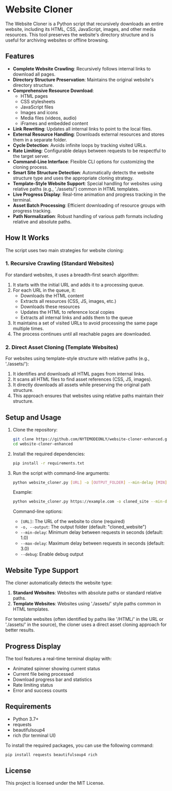 # Website Cloner

The Website Cloner is a Python script that recursively downloads an entire website, including its HTML, CSS, JavaScript, images, and other media resources. This tool preserves the website's directory structure and is useful for archiving websites or offline browsing.

## Features

- **Complete Website Crawling**: Recursively follows internal links to download all pages.
- **Directory Structure Preservation**: Maintains the original website's directory structure.
- **Comprehensive Resource Download**: 
  - HTML pages
  - CSS stylesheets
  - JavaScript files
  - Images and icons
  - Media files (videos, audio)
  - iFrames and embedded content
- **Link Rewriting**: Updates all internal links to point to the local files.
- **External Resource Handling**: Downloads external resources and stores them in a separate folder.
- **Cycle Detection**: Avoids infinite loops by tracking visited URLs.
- **Rate Limiting**: Configurable delays between requests to be respectful to the target server.
- **Command-Line Interface**: Flexible CLI options for customizing the cloning process.
- **Smart Site Structure Detection**: Automatically detects the website structure type and uses the appropriate cloning strategy.
- **Template-Style Website Support**: Special handling for websites using relative paths (e.g., './assets/') common in HTML templates.
- **Live Progress Display**: Real-time animation and progress tracking in the terminal.
- **Asset Batch Processing**: Efficient downloading of resource groups with progress tracking.
- **Path Normalization**: Robust handling of various path formats including relative and absolute paths.

## How It Works

The script uses two main strategies for website cloning:

### 1. Recursive Crawling (Standard Websites)
For standard websites, it uses a breadth-first search algorithm:

1. It starts with the initial URL and adds it to a processing queue.
2. For each URL in the queue, it:
   - Downloads the HTML content
   - Extracts all resources (CSS, JS, images, etc.)
   - Downloads these resources
   - Updates the HTML to reference local copies
   - Extracts all internal links and adds them to the queue
3. It maintains a set of visited URLs to avoid processing the same page multiple times.
4. The process continues until all reachable pages are downloaded.

### 2. Direct Asset Cloning (Template Websites)
For websites using template-style structure with relative paths (e.g., './assets/'):

1. It identifies and downloads all HTML pages from internal links.
2. It scans all HTML files to find asset references (CSS, JS, images).
3. It directly downloads all assets while preserving the original path structure.
4. This approach ensures that websites using relative paths maintain their structure.

## Setup and Usage

1. Clone the repository:

   ```bash
   git clone https://github.com/NYTEMODEONLY/website-cloner-enhanced.git
   cd website-cloner-enhanced
   ```

2. Install the required dependencies:
   ```bash
   pip install -r requirements.txt
   ```

3. Run the script with command-line arguments:
   ```bash
   python website_cloner.py [URL] -o [OUTPUT_FOLDER] --min-delay [MIN] --max-delay [MAX]
   ```
   
   Example:
   ```bash
   python website_cloner.py https://example.com -o cloned_site --min-delay 2 --max-delay 5
   ```
   
   Command-line options:
   - `[URL]`: The URL of the website to clone (required)
   - `-o, --output`: The output folder (default: "cloned_website")
   - `--min-delay`: Minimum delay between requests in seconds (default: 1.0)
   - `--max-delay`: Maximum delay between requests in seconds (default: 3.0)
   - `--debug`: Enable debug output

## Website Type Support

The cloner automatically detects the website type:

1. **Standard Websites**: Websites with absolute paths or standard relative paths.
2. **Template Websites**: Websites using './assets/' style paths common in HTML templates.

For template websites (often identified by paths like '/HTML/' in the URL or './assets/' in the source), the cloner uses a direct asset cloning approach for better results.

## Progress Display

The tool features a real-time terminal display with:
- Animated spinner showing current status
- Current file being processed
- Download progress bar and statistics
- Rate limiting status
- Error and success counts

## Requirements
- Python 3.7+
- requests
- beautifulsoup4
- rich (for terminal UI)

To install the required packages, you can use the following command:
```bash
pip install requests beautifulsoup4 rich
```

## License
This project is licensed under the MIT License.

